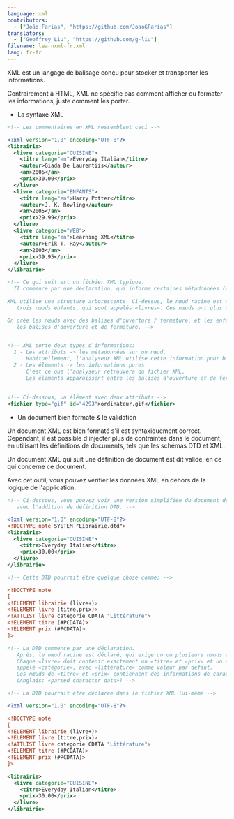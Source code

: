 ```yaml
---
language: xml
contributors:
  - ["João Farias", "https://github.com/JoaoGFarias"]
translators:
  - ["Geoffrey Liu", "https://github.com/g-liu"]
filename: learnxml-fr.xml
lang: fr-fr
---
```


XML est un langage de balisage conçu pour stocker et transporter les informations.

Contrairement à HTML, XML ne spécifie pas comment afficher ou formater les informations, juste comment les porter.

* La syntaxe XML

```xml
<!-- Les commentaires en XML ressemblent ceci -->

<?xml version="1.0" encoding="UTF-8"?>
<librairie>
  <livre categorie="CUISINE">
    <titre lang="en">Everyday Italian</titre>
    <auteur>Giada De Laurentiis</auteur>
    <an>2005</an>
    <prix>30.00</prix>
  </livre>
  <livre categorie="ENFANTS">
    <titre lang="en">Harry Potter</titre>
    <auteur>J. K. Rowling</auteur>
    <an>2005</an>
    <prix>29.99</prix>
  </livre>
  <livre categorie="WEB">
    <titre lang="en">Learning XML</titre>
    <auteur>Erik T. Ray</auteur>
    <an>2003</an>
    <prix>39.95</prix>
  </livre>
</librairie>

<!-- Ce qui suit est un fichier XML typique.
  Il commence par une déclaration, qui informe certaines métadonnées (en option).

XML utilise une structure arborescente. Ci-dessus, le nœud racine est «librairie», qui a 
   trois nœuds enfants, qui sont appelés «livres». Ces nœuds ont plus de nœuds enfants, et ainsi de suite ...

On crée les nœuds avec des balises d'ouverture / fermeture, et les enfants sont les nœuds juste entre 
   les balises d'ouverture et de fermeture. -->


<!-- XML porte deux types d'informations:
  1 - Les attributs -> les métadonnées sur un nœud.
      Habituellement, l'analyseur XML utilise cette information pour bien stocker les données.
  2 - Les éléments -> les informations pures.
      C'est ce que l'analyseur retrouvera du fichier XML.
      Les éléments apparaissent entre les balises d'ouverture et de fermeture, sans parenthèses. -->
      
  
<!-- Ci-dessous, un élément avec deux attributs -->
<fichier type="gif" id="4293">ordinateur.gif</fichier>
```

* Un document bien formaté & le validation

Un document XML est bien formaté s'il est syntaxiquement correct. 
Cependant, il est possible d'injecter plus de contraintes dans le document, 
en utilisant les définitions de documents, tels que les schémas DTD et XML.

Un document XML qui suit une définition de document est dit valide, 
en ce qui concerne ce document.

Avec cet outil, vous pouvez vérifier les données XML en dehors de la logique de l'application.

```xml
<!-- Ci-dessous, vous pouvez voir une version simplifiée du document de librairie, 
   avec l'addition de définition DTD. -->

<?xml version="1.0" encoding="UTF-8"?>
<!DOCTYPE note SYSTEM "Librairie.dtd">
<librairie>
  <livre categorie="CUISINE">
    <titre>Everyday Italian</titre>
    <prix>30.00</prix>
  </livre>
</librairie>

<!-- Cette DTD pourrait être quelque chose comme: -->

<!DOCTYPE note
[
<!ELEMENT librairie (livre+)>
<!ELEMENT livre (titre,prix)>
<!ATTLIST livre categorie CDATA "Littérature">
<!ELEMENT titre (#PCDATA)>
<!ELEMENT prix (#PCDATA)>
]>

<!-- La DTD commence par une déclaration.
   Après, le nœud racine est déclaré, qui exige un ou plusieurs nœuds enfants. 
   Chaque «livre» doit contenir exactement un «titre» et «prix» et un attribut 
   appelé «catégorie», avec «littérature» comme valeur par défaut. 
   Les nœuds de «titre» et «prix» contiennent des informations de caractère analysés
   (Anglais: «parsed character data») -->

<!-- La DTD pourrait être déclarée dans le fichier XML lui-même -->

<?xml version="1.0" encoding="UTF-8"?>

<!DOCTYPE note
[
<!ELEMENT librairie (livre+)>
<!ELEMENT livre (titre,prix)>
<!ATTLIST livre categorie CDATA "Littérature">
<!ELEMENT titre (#PCDATA)>
<!ELEMENT prix (#PCDATA)>
]>

<librairie>
  <livre categorie="CUISINE">
    <titre>Everyday Italian</titre>
    <prix>30.00</prix>
  </livre>
</librairie>
```
